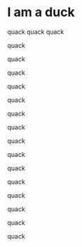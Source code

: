 # I am a duck

quack
quack
quack

quack

quack

quack

quack

quack

quack

quack

quack

quack

quack

quack

quack

quack

quack

quack

